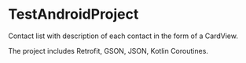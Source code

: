 # TestAndroidProject
Contact list with description of each contact in the form of a CardView.

The project includes Retrofit, GSON, JSON, Kotlin Coroutines.



